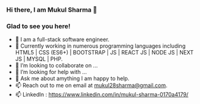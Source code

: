 ### Hi there, I am Mukul Sharma 👋
### Glad to see you here!

- 🔭 I am a full-stack software engineer. 
- 🌱 Currently working in numerous programming languages including HTML5 | CSS (ES6+) | BOOTSTRAP | JS | REACT JS | NODE JS | NEXT JS | MYSQL | PHP.
- 👯 I’m looking to collaborate on ...
- 🤔 I’m looking for help with ...
- 💬 Ask me about amything I am happy to help.
- 📫 Reach out to me on email at mukul28sharma@gmail.com.
- 📫 LinkedIn : https://www.linkedin.com/in/mukul-sharma-0170a4179/
